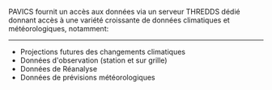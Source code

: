 PAVICS fournit un accès aux données via un serveur THREDDS dédié
donnant accès à une variété croissante de données climatiques et météorologiques, notamment:
___
* Projections futures des changements climatiques
* Données d'observation (station et sur grille)
* Données de Réanalyse
* Données de prévisions météorologiques
